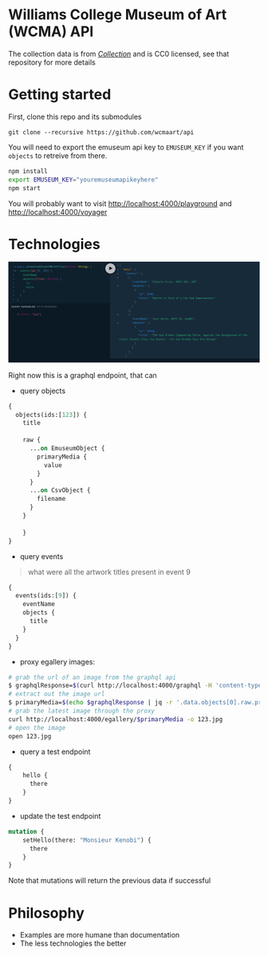 # Williams College Museum of Art (WCMA) API

The collection data is from [*Collection*](https://github.com/wcmaart/collection) and is CC0 licensed, see that repository for more details

# Getting started

First, clone this repo and its submodules

    git clone --recursive https://github.com/wcmaart/api

You will need to export the emuseum api key to `EMUSEUM_KEY` if you want `objects` to retreive from there.

```bash
npm install
export EMUSEUM_KEY="youremuseumapikeyhere"
npm start
```

You will probably want to visit [http://localhost:4000/playground]() and [http://localhost:4000/voyager]()

# Technologies

![image of complex query](./images/filtering.png)

Right now this is a graphql endpoint, that can

* query objects

```graphql
{
  objects(ids:[123]) {
    title

    raw {
      ...on EmuseumObject {
        primaryMedia {
          value
        }
      }
      ...on CsvObject {
        filename
      }
    }

	}
}
```

* query events

> what were all the artwork titles present in event 9

```graphql
{
  events(ids:[9]) {
    eventName
    objects {
      title
    }
  }
}
```

* proxy egallery images:

```bash
# grab the url of an image from the graphql api
$ graphqlResponse=$(curl http://localhost:4000/graphql -H 'content-type: application/json' -d '{"query": "{ objects(ids: [123]) { raw { ... on EmuseumObject { primaryMedia { value } } } } }"}')
# extract out the image url
$ primaryMedia=$(echo $graphqlResponse | jq -r '.data.objects[0].raw.primaryMedia.value')
# grab the latest image through the proxy
curl http://localhost:4000/egallery/$primaryMedia -o 123.jpg
# open the image
open 123.jpg
```

* query a test endpoint

```graphql
{
    hello {
      there
    }
}
```

* update the test endpoint

```graphql
mutation {
    setHello(there: "Monsieur Kenobi") {
      there
    }
}
```

Note that mutations will return the previous data if successful

# Philosophy

* Examples are more humane than documentation
* The less technologies the better
